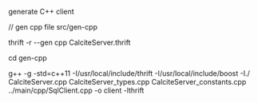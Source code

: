 generate C++ client

// gen cpp file src/gen-cpp

thrift -r --gen cpp CalciteServer.thrift

cd gen-cpp

g++ -g -std=c++11  -I/usr/local/include/thrift -I/usr/local/include/boost -I./  CalciteServer.cpp CalciteServer_types.cpp CalciteServer_constants.cpp ../main/cpp/SqlClient.cpp -o client -lthrift

